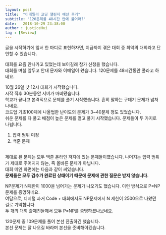 ```yaml
---
layout: post
title:  "이데일리 코딩 챌린지 예선 후기"
subtitle: "120문제를 48시간 안에 풀어라?"
date:   2018-10-29 23:38:00
author : justiceHui
tag : [Review]
---
```


글을 시작하기에 앞서 한 마디로 표현하자면, 지금까지 겪은 대회 중 최악의 대회라고 단언할 수 있습니다.<br>

대회를 요즘 안나가고 있었는데 보이길래 참가 신청을 했습니다.<br>
대회를 며칠 앞두고 안내 문자와 이메일이 왔습니다. 120문제를 48시간동안 풀라고 하네요.<br>

10월 26일 낮 12시 대회가 시작했습니다.<br>
시작 직후 30분동안 서버가 마비됐습니다.<br>
학교가 끝나고 본격적으로 문제를 풀기 시작했습니다. 흔히 말하는 구데기 문제가 넘쳐나네요.<br>
코드업 기초100제에 나올법한 난이도의 문제가 3~40문제 정도 있었습니다.<br>
쉬운 문제를 다 풀고 배점이 높은 문제를 열고 풀기 시작했습니다. 문제들이 두 가지로 나뉩니다.
1. 입력 범위 미정
2. 백준 문제
<br>
제대로 된 문제는 모두 백준 온라인 저지에 있는 문제들이였습니다. 나머지는 입력 범위가 제대로 주어지지 않는, 즉 올바른 문제가 아닙니다.<br>
대회 메인 화면에는 다음과 같이 써있습니다.<br>
<b>문제들은 모두 검수가 완료된 상태이기 때문에 문제에 관한 질문은 받지 않습니다.</b><br>

NP문제가 N제한이 1000을 넘어가는 문제가 나오기도 했습니다. 이런 방식으로 P=NP 문제를 증명하네요.<br>
여담으로, 디지털 과거 Code + 대회에서도 NP문제에서 N 제한이 2500으로 나왔던 걸로 기억합니다.<br>
두 개의 대회 출제진들께서 모두 P=NP를 증명하셨나보네요.

120문제 중 109문제를 풀어 본선 진출하긴 했습니다.<br>
본선 문제는 잘 나오길 바라며 본선을 준비해야겠습니다.
